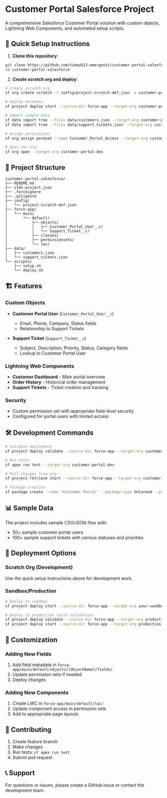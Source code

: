# Customer Portal Salesforce Project

A comprehensive Salesforce Customer Portal solution with custom objects, Lightning Web Components, and automated setup scripts.

## 🚀 Quick Setup Instructions

1. **Clone this repository**:
```bash
git clone https://github.com/timaw513-emergenit/customer-portal-salesforce.git
cd customer-portal-salesforce
```

2. **Create scratch org and deploy**:
```bash
# Create scratch org
sf org create scratch -f config/project-scratch-def.json -a customer-portal-dev -d 30

# Deploy metadata
sf project deploy start --source-dir force-app --target-org customer-portal-dev

# Import sample data
sf data import tree --files data/customers.json --target-org customer-portal-dev
sf data import tree --files data/support_tickets.json --target-org customer-portal-dev

# Assign permissions
sf org assign permset --name Customer_Portal_Access --target-org customer-portal-dev

# Open the org
sf org open --target-org customer-portal-dev
```

## 📁 Project Structure

```
customer-portal-salesforce/
├── README.md
├── sfdx-project.json
├── .forceignore
├── .gitignore
├── config/
│   └── project-scratch-def.json
├── force-app/
│   └── main/
│       └── default/
│           ├── objects/
│           │   ├── Customer_Portal_User__c/
│           │   └── Support_Ticket__c/
│           ├── classes/
│           ├── permissionsets/
│           └── lwc/
├── data/
│   ├── customers.json
│   └── support_tickets.json
└── scripts/
    ├── setup.sh
    └── deploy.sh
```

## 🏗️ Features

### Custom Objects
- **Customer Portal User** (`Customer_Portal_User__c`)
  - Email, Phone, Company, Status fields
  - Relationship to Support Tickets

- **Support Ticket** (`Support_Ticket__c`)
  - Subject, Description, Priority, Status, Category fields
  - Lookup to Customer Portal User

### Lightning Web Components
- **Customer Dashboard** - Main portal overview
- **Order History** - Historical order management
- **Support Tickets** - Ticket creation and tracking

### Security
- Custom permission set with appropriate field-level security
- Configured for portal users with limited access

## 🛠️ Development Commands

```bash
# Validate deployment
sf project deploy validate --source-dir force-app --target-org customer-portal-dev

# Run tests
sf apex run test --target-org customer-portal-dev

# Pull changes from org
sf project retrieve start --source-dir force-app --target-org customer-portal-dev

# Package creation
sf package create --name "Customer Portal" --package-type Unlocked --path force-app --target-dev-hub your-dev-hub
```

## 📊 Sample Data

The project includes sample CSV/JSON files with:
- 50+ sample customer portal users
- 100+ sample support tickets with various statuses and priorities

## 🚀 Deployment Options

### Scratch Org (Development)
Use the quick setup instructions above for development work.

### Sandbox/Production
```bash
# Deploy to sandbox
sf project deploy start --source-dir force-app --target-org your-sandbox

# Deploy to production (with validation)
sf project deploy validate --source-dir force-app --target-org production
sf project deploy start --source-dir force-app --target-org production
```

## 🔧 Customization

### Adding New Fields
1. Add field metadata in `force-app/main/default/objects/[ObjectName]/fields/`
2. Update permission sets if needed
3. Deploy changes

### Adding New Components
1. Create LWC in `force-app/main/default/lwc/`
2. Update component access in permission sets
3. Add to appropriate page layouts

## 📝 Contributing

1. Create feature branch
2. Make changes
3. Run tests: `sf apex run test`
4. Submit pull request

## 📞 Support

For questions or issues, please create a GitHub issue or contact the development team.